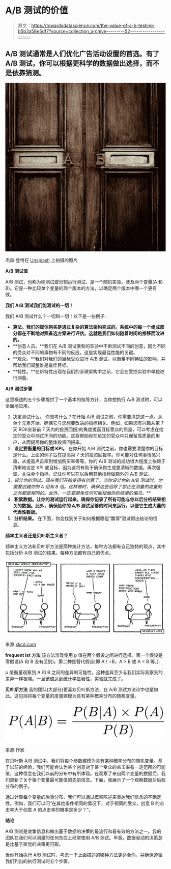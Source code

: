 # A/B 测试的价值

> 原文：<https://towardsdatascience.com/the-value-of-a-b-testing-b5b3a58e5df7?source=collection_archive---------52----------------------->

## A/B 测试通常是人们优化广告活动设置的首选。有了 A/B 测试，你可以根据更科学的数据做出选择，而不是依靠猜测。

![](img/ac52af4aabc6227158cb202629d6c6c5.png)

杰森·登特在 [Unsplash](https://unsplash.com/s/photos/ab-testing?utm_source=unsplash&utm_medium=referral&utm_content=creditCopyText) 上拍摄的照片

**A/B 测试值**

A/B 测试，也称为桶测试或分割运行测试，是一个随机实验，涉及两个变量(A 和 B)。它是一种比较单个变量的两个版本的方法，以确定两个版本中哪一个更有效。

**我们 A/B 测试我们能测试的一切！**

我们 A/B 测试什么？一切和一切！以下是一些例子:

*   **算法。我们的媒体购买是通过复杂的算法架构完成的。系统中的每一个组成部分都在不断地对照备选方案进行评估。这就是我们如何随着时间的推移而改进的。**
*   **创意人员。**我们在 A/B 测试类型的实验中不断测试不同的创意，因为不同的受众对不同的事物有不同的反应。这是实现最佳性能的关键。
*   **观众。**我们对我们的目标受众进行 A/B 测试，以衡量不同特征的影响，并帮助我们调整谁是最佳目标。
*   **特性。**在新特性出现在我们的全球架构中之前，它会在受控实验中单独进行测量。

**A/B 测试步骤**

这里概述的五个步骤提供了一个基本的指导方针，当你想执行 A/B 测试时，可以全面地应用。

1.  ‍决定测试什么。
    你想考什么？在开始 A/B 测试之前，你需要清楚这一点。从单个元素开始，确保它与您想要改进的指标相关。例如，如果您有兴趣从第 7 天 ROI(安装前 7 天内的投资回报)的角度提高目标受众的质量，可以考虑在给定的受众中测试不同的功能。这将帮助你在给定的受众中只保留高质量的用户，从而提高你的整体投资回报率。
2.  ‍ **设定要衡量的目标或 KPI。**
    在你开始 A/B 测试之前，你也需要清楚你的目标是什么。上面的例子旨在提高第 7 天的投资回报率。你可能对任何事情感兴趣，从提高点击率到增加购买率等等。你的 A/B 测试的成功很大程度上依赖于清晰地设定 KPI 或目标，因为这将有助于确保你生成更清晰的数据。再次强调，关注单个指标，记住你可以在以后用其他指标做额外的 A/B 测试。
3.  ‍ **设计你的测试。‍现在我们开始变得有创意了。当你设计你的 A/B 测试时，你需要创建你的 A 组和 B 组。这样做时，确保这些组除了您正在测量的度量的之外都是相同的*。此外，一定要避免任何可能扭曲你的结果的偏见。***
4.  ‍ **积累数据。‍让你的测试运行起来。确保你记录了所有可能与你以后分析结果相关的数据。此外，确保给你的 A/B 测试足够的时间来运行，以便它生成大量的代表性数据。**
5.  ‍ **分析结果。** 在下面，你会找到关于如何根据哪组“赢得”测试得出结论的信息。

**频率主义者还是贝叶斯主义者？**

频率主义方法和贝叶斯方法是两种统计方法，每种方法都有自己独特的观点，其中包括分析 A/B 测试的结果。每种方法都有自己的优点。

![](img/6b6f66745a3ac052b87827634f52b612.png)

来源:[xkcd.com](https://xkcd.com/)

**frequent ist 方法** 该方法涉及使用 p 值在两个假设之间进行选择。第一个假设是零假设(A 和 B 没有区别)。第二种是替代假设(即 A！=B，A > B 或 A < B 等。).

p 值衡量观察到 A 和 B 之间的差异的可能性，这种差异至少与我们实际观察到的差异一样极端。一旦该值达到统计学显著性，实验就完成了。

**贝叶斯方法** 我的团队(大部分)更喜欢贝叶斯方法，在 A/B 测试方法论中也是如此。这包括将每个变量的度量建模为具有某种概率分布的随机变量。

![](img/0f60a0c6ce6ba3e39fdced9b95198564.png)

来源:作家

在贝叶斯 A/B 测试中，我们将每个参数建模为具有某种概率分布的随机变量。基于以前的经验，我们可能会认为某个创意对于某个受众的点击率有一定范围的可能值，这种信念在我们以前的分布中有所体现。在观察了来自两个变量的数据后，我们更新了关于每个变量最可能值的先前信念。下面，我展示了一个观察数据后后验分布的例子。

通过计算每个变量的后验分布，我们可以通过概率陈述来表达我们信念的不确定性。例如，我们可以问“在其他条件相同的情况下，对于相同的受众，创意 B 的点击率大于创意 A 的点击率的概率是多少？”。

**结论**

A/B 测试是收集信息和做出基于数据的决策的最流行和最有效的方法之一。我的团队在我们可以测量的任何东西上经常使用 A/B 测试。毕竟，数据驱动的决策总是比基于直觉的决策更可取。

当你开始执行 A/B 测试时，考虑一下上面描述的哪种方法更适合你，并确保遵循我们列出的执行测试的五个步骤。